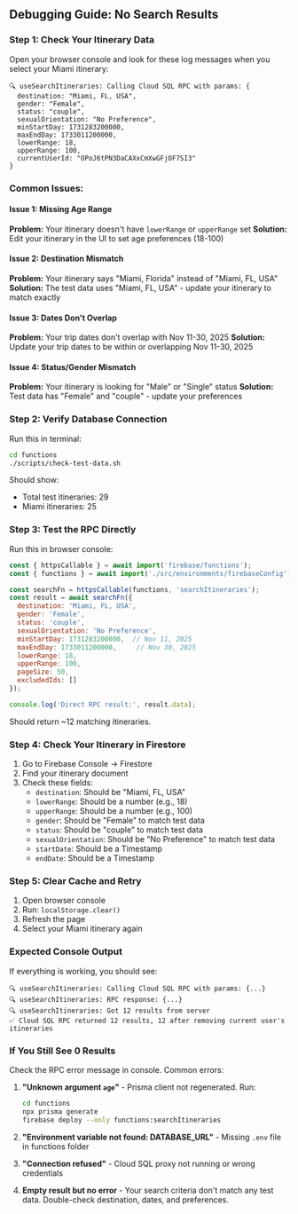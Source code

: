 ## Debugging Guide: No Search Results

### Step 1: Check Your Itinerary Data

Open your browser console and look for these log messages when you select your Miami itinerary:

```
🔍 useSearchItineraries: Calling Cloud SQL RPC with params: {
  destination: "Miami, FL, USA",
  gender: "Female",
  status: "couple",
  sexualOrientation: "No Preference",
  minStartDay: 1731283200000,
  maxEndDay: 1733011200000,
  lowerRange: 18,
  upperRange: 100,
  currentUserId: "OPoJ6tPN3DaCAXxCmXwGFjOF7SI3"
}
```

### Common Issues:

#### Issue 1: Missing Age Range
**Problem:** Your itinerary doesn't have `lowerRange` or `upperRange` set
**Solution:** Edit your itinerary in the UI to set age preferences (18-100)

#### Issue 2: Destination Mismatch
**Problem:** Your itinerary says "Miami, Florida" instead of "Miami, FL, USA"
**Solution:** The test data uses "Miami, FL, USA" - update your itinerary to match exactly

#### Issue 3: Dates Don't Overlap
**Problem:** Your trip dates don't overlap with Nov 11-30, 2025
**Solution:** Update your trip dates to be within or overlapping Nov 11-30, 2025

#### Issue 4: Status/Gender Mismatch
**Problem:** Your itinerary is looking for "Male" or "Single" status
**Solution:** Test data has "Female" and "couple" - update your preferences

### Step 2: Verify Database Connection

Run this in terminal:
```bash
cd functions
./scripts/check-test-data.sh
```

Should show:
- Total test itineraries: 29
- Miami itineraries: 25

### Step 3: Test the RPC Directly

Run this in browser console:
```javascript
const { httpsCallable } = await import('firebase/functions');
const { functions } = await import('./src/environments/firebaseConfig');

const searchFn = httpsCallable(functions, 'searchItineraries');
const result = await searchFn({
  destination: 'Miami, FL, USA',
  gender: 'Female',
  status: 'couple',
  sexualOrientation: 'No Preference',
  minStartDay: 1731283200000,  // Nov 11, 2025
  maxEndDay: 1733011200000,     // Nov 30, 2025
  lowerRange: 18,
  upperRange: 100,
  pageSize: 50,
  excludedIds: []
});

console.log('Direct RPC result:', result.data);
```

Should return ~12 matching itineraries.

### Step 4: Check Your Itinerary in Firestore

1. Go to Firebase Console → Firestore
2. Find your itinerary document
3. Check these fields:
   - `destination`: Should be "Miami, FL, USA"
   - `lowerRange`: Should be a number (e.g., 18)
   - `upperRange`: Should be a number (e.g., 100)
   - `gender`: Should be "Female" to match test data
   - `status`: Should be "couple" to match test data
   - `sexualOrientation`: Should be "No Preference" to match test data
   - `startDate`: Should be a Timestamp
   - `endDate`: Should be a Timestamp

### Step 5: Clear Cache and Retry

1. Open browser console
2. Run: `localStorage.clear()`
3. Refresh the page
4. Select your Miami itinerary again

### Expected Console Output

If everything is working, you should see:
```
🔍 useSearchItineraries: Calling Cloud SQL RPC with params: {...}
🔍 useSearchItineraries: RPC response: {...}
🔍 useSearchItineraries: Got 12 results from server
✅ Cloud SQL RPC returned 12 results, 12 after removing current user's itineraries
```

### If You Still See 0 Results

Check the RPC error message in console. Common errors:

1. **"Unknown argument `age`"** - Prisma client not regenerated. Run:
   ```bash
   cd functions
   npx prisma generate
   firebase deploy --only functions:searchItineraries
   ```

2. **"Environment variable not found: DATABASE_URL"** - Missing `.env` file in functions folder

3. **"Connection refused"** - Cloud SQL proxy not running or wrong credentials

4. **Empty result but no error** - Your search criteria don't match any test data. Double-check destination, dates, and preferences.
